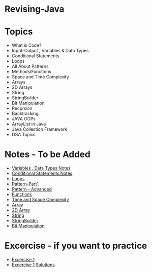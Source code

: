 # Revising-Java

# Topics

- What is Code?
- Input-Output , Variables & Data Types
- Conditional Statements
- Loops
- All About Patterns
- Methods/Functions
- Space and Time Complexity
- Arrays
- 2D Arrays
- String
- StringBuilder
- Bit Manipulation
- Recursion
- Backtracking
- JAVA OOPs
- ArrayList in Java
- Java Collection Framework
- DSA Topics

# Notes - To be Added
- [Variables , Data Types Notes](https://docs.google.com/document/d/1upllrlSyv1pe86hBbNPUFT1nrmWsr6QPM4joL6Br1gU/edit)
- [Conditional Statements Notes](https://docs.google.com/document/d/1CdBYvB8e5Uen_4r2MFurPVE1tIEZMfrkqi34a674t5k/edit)
- [Loops](https://docs.google.com/document/d/1Jqa2J4-udSiASDrqwH0PeW5L4LT9oDSwAFjkkm0X72E/edit)
- [Pattern-Part1](https://docs.google.com/document/d/1OrUsnDqzma9ob467aCdvRlZwkK7mhl552n92vlBXr_U/edit)
- [Pattern - Advanced](https://docs.google.com/document/d/1uh_l3ifDCfy9ljDgzK1wjaP2Vpz3sEAA4ADHAtbKfJ0/edit)
- [Functions](https://docs.google.com/document/d/1XB2d4kTzhvmMrvYMgy53AzM4q9iDAxQq7pZ69a2IJjs/edit)
- [Time and Space Complexity](https://docs.google.com/document/d/1uhAM1X_eRR-o6xqLD9Yvs0wgPRSjFn9B1hHdJlJrUTI/edit)
- [Array](https://docs.google.com/document/d/1AJgDc-EdunSKVhW1fujsaZS5JfxSgzFiDlfg35ewhIA/edit)
- [2D Array](https://docs.google.com/document/d/1XkI6549bd-qDvcUC88WuOW0ISPfrtm-Tk06pt_I-89I/edit)
- [String](https://docs.google.com/document/d/1Q3rPJ82ep4LYxrqjl8mEjbHCEQAQPUSuJq0bo8hAQ0w/edit)
- [StringBuilder](https://docs.google.com/document/d/14XwQZtfkFQhig8qN9q4EHtQozU7D7nxGoI1NG9UYvu8/edit)
- [Bit Manipulation](https://docs.google.com/document/d/13GQILgmIV5EcfcrdIciwrxXG8EVFKRy_DvLpFmsJD9c/edit)


# Excercise - if you want to practice
- [Excercise 1](https://docs.google.com/document/d/1eEv8JMCr_ZBoE5JSsZxdT5Zq53vq388-EIbE_mi7QME/edit)
- [Excercise 1 Solutions](https://docs.google.com/document/d/1GH4dekttLeTFyTEaowbPyv2ZvyCXnIp1Sbw34NzKBl4/edit)
